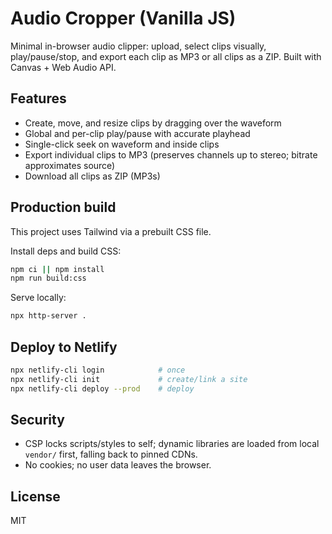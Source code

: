 # Audio Cropper (Vanilla JS)

Minimal in-browser audio clipper: upload, select clips visually, play/pause/stop, and export each clip as MP3 or all clips as a ZIP. Built with Canvas + Web Audio API.

## Features
- Create, move, and resize clips by dragging over the waveform
- Global and per-clip play/pause with accurate playhead
- Single-click seek on waveform and inside clips
- Export individual clips to MP3 (preserves channels up to stereo; bitrate approximates source)
- Download all clips as ZIP (MP3s)

## Production build
This project uses Tailwind via a prebuilt CSS file.

Install deps and build CSS:

```bash
npm ci || npm install
npm run build:css
```

Serve locally:

```bash
npx http-server .
```

## Deploy to Netlify
```bash
npx netlify-cli login            # once
npx netlify-cli init             # create/link a site
npx netlify-cli deploy --prod    # deploy
```

## Security
- CSP locks scripts/styles to self; dynamic libraries are loaded from local `vendor/` first, falling back to pinned CDNs.
- No cookies; no user data leaves the browser.

## License
MIT


